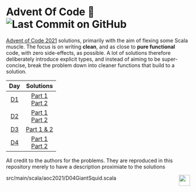# Advent Of Code :evergreen_tree: ![Last Commit on GitHub](https://img.shields.io/badge/last%20commit-2021--12--04-brightgreen)

[Advent of Code 2021](https://adventofcode.com/) solutions, primarily with the aim of flexing some Scala muscle. The focus is on writing __clean__, and as close to __pure functional__ code, with zero side-effects, as possible. A lot of solutions therefore deliberately introduce explicit types, and instead of aiming to be super-concise, break the problem down into cleaner functions that build to a solution.


<div align="center">

  | Day | Solutions |
  |:---:|:---:|
  | [D1](https://adventofcode.com/2021/day/1) | [Part 1](src/main/scala/aoc2021/D01SonarSweep.scala)<br>[Part 2](src/main/scala/aoc2021/D01SonarSweepSlidingWindow.scala) |
  | [D2](https://adventofcode.com/2021/day/2) | [Part 1](src/main/scala/aoc2021/D02Dive.scala)<br>[Part 2](src/main/scala/aoc2021/D02DiveRevised.scala) |
  | [D3](https://adventofcode.com/2021/day/3) | [Part 1 & 2](src/main/scala/aoc2021/D03BinaryDiagnostics.scala) |
  | [D4](https://adventofcode.com/2021/day/4) | [Part 1](src/main/scala/aoc2021/D04GiantSquid.scala)<br>[Part 2](src/main/scala/aoc2021/D04GiantSquid.scala) |

</div>

All credit to the authors for the problems. They are reproduced in this repository merely to have a description proximiate to the solutions

<img align="right" src=https://www.scala-lang.org/resources/img/frontpage/scala-spiral.png height="30px" style="padding-left: 20px"/>
src/main/scala/aoc2021/D04GiantSquid.scala
